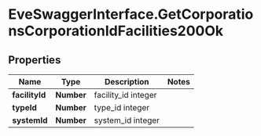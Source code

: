 # EveSwaggerInterface.GetCorporationsCorporationIdFacilities200Ok

## Properties
Name | Type | Description | Notes
------------ | ------------- | ------------- | -------------
**facilityId** | **Number** | facility_id integer | 
**typeId** | **Number** | type_id integer | 
**systemId** | **Number** | system_id integer | 


